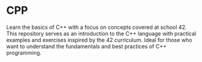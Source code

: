 # CPP
Learn the basics of C++ with a focus on concepts covered at school 42. This repository serves as an introduction to the C++ language with practical examples and exercises inspired by the 42 curriculum. Ideal for those who want to understand the fundamentals and best practices of C++ programming.
